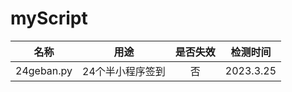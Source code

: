 # myScript

| 名称  | 用途  | 是否失效 | 检测时间 |
| :------------: |:---------------:| :-----:| :-----:|
| 24geban.py | 24个半小程序签到 | 否 | 2023.3.25 |
